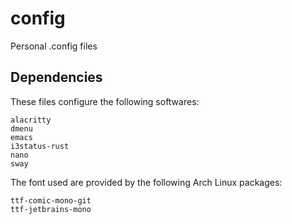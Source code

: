 # config
Personal .config files

## Dependencies

These files configure the following softwares:

```
alacritty
dmenu
emacs
i3status-rust
nano
sway
```

The font used are provided by the following Arch Linux packages:

```
ttf-comic-mono-git
ttf-jetbrains-mono
```
